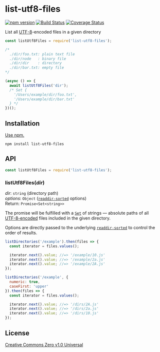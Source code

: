 # list-utf8-files

[![npm version](https://img.shields.io/npm/v/list-utf8-files.svg)](https://www.npmjs.com/package/list-utf8-files)
[![Build Status](https://travis-ci.org/shinnn/list-utf8-files.svg?branch=master)](https://travis-ci.org/shinnn/list-utf8-files)
[![Coverage Status](https://img.shields.io/coveralls/shinnn/list-utf8-files.svg)](https://coveralls.io/github/shinnn/list-utf8-files?branch=master)

List all [UTF-8](https://tools.ietf.org/html/rfc3629)-encoded files in a given directory

```javascript
const listUtf8Files = require('list-utf8-files');

/*
  ./dir/foo.txt: plain text file
  ./dir/node   : binary file
  ./dir/dir    : directory
  ./dir/bar.txt: empty file
*/

(async () => {
  await listUtf8Files('dir');
  /* Set {
    '/Users/example/dir/foo.txt',
    '/Users/example/dir/bar.txt'
  } */
})();
```

## Installation

[Use npm.](https://docs.npmjs.com/cli/install)

```
npm install list-utf8-files
```

## API

```javascript
const listUtf8Files = require('list-utf8-files');
```

### listUtf8Files(*dir*)

*dir*: `string` (directory path)  
*options*: `Object` ([`readdir-sorted`](https://github.com/shinnn/readdir-sorted) options)  
Return: `Promise<Set<string>>`

The promise will be fulfilled with a [`Set`](https://developer.mozilla.org/docs/Web/JavaScript/Reference/Global_Objects/Set) of strings — absolute paths of all [UTF-8-encoded](https://github.com/wayfind/is-utf8) files included in the given directory.

Options are directly passed to the underlying [`readdir-sorted`](https://github.com/shinnn/readdir-sorted#readdirsortedpath--options) to control the order of results.

```javascript
listDirectories('/example').then(files => {
  const iterator = files.values();

  iterator.next().value; //=> '/example/10.js'
  iterator.next().value; //=> '/example/2a.js'
  iterator.next().value; //=> '/example/2A.js'
});

listDirectories('/example', {
  numeric: true,
  caseFirst: 'upper'
}).then(files => {
  const iterator = files.values();

  iterator.next().value; //=> '/dirs/2A.js'
  iterator.next().value; //=> '/dirs/2a.js'
  iterator.next().value; //=> '/dirs/10.js'
});
```

## License

[Creative Commons Zero v1.0 Universal](https://creativecommons.org/publicdomain/zero/1.0/deed)
